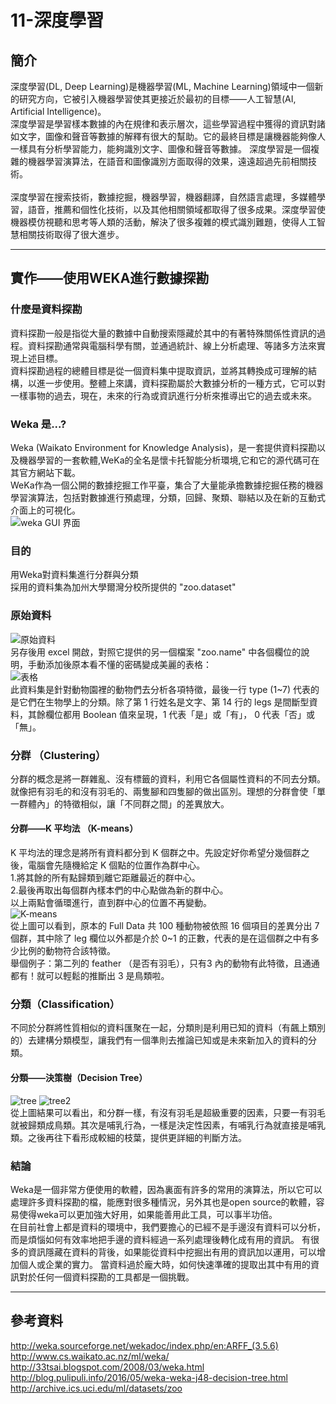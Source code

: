 11-深度學習
====
簡介
---
深度學習(DL, Deep Learning)是機器學習(ML, Machine Learning)領域中一個新的研究方向，它被引入機器學習使其更接近於最初的目標——人工智慧(AI, Artificial Intelligence)。
<br>
深度學習是學習樣本數據的內在規律和表示層次，這些學習過程中獲得的資訊對諸如文字，圖像和聲音等數據的解釋有很大的幫助。它的最終目標是讓機器能夠像人一樣具有分析學習能力，能夠識別文字、圖像和聲音等數據。 深度學習是一個複雜的機器學習演算法，在語音和圖像識別方面取得的效果，遠遠超過先前相關技術。  
<br>
深度學習在搜索技術，數據挖掘，機器學習，機器翻譯，自然語言處理，多媒體學習，語音，推薦和個性化技術，以及其他相關領域都取得了很多成果。深度學習使機器模仿視聽和思考等人類的活動，解決了很多複雜的模式識別難題，使得人工智慧相關技術取得了很大進步。 
<br>
*****
實作——使用WEKA進行數據探勘
-----
### 什麼是資料探勘
資料探勘一般是指從大量的數據中自動搜索隱藏於其中的有著特殊關係性資訊的過程。資料探勘通常與電腦科學有關，並通過統計、線上分析處理、等諸多方法來實現上述目標。
<br>
資料探勘過程的總體目標是從一個資料集中提取資訊，並將其轉換成可理解的結構，以進一步使用。整體上來講，資料探勘屬於大數據分析的一種方式，它可以對一樣事物的過去，現在，未來的行為或資訊進行分析來推導出它的過去或未來。
<br>
### Weka 是...?
Weka (Waikato Environment for Knowledge Analysis)，是一套提供資料探勘以及機器學習的一套軟體,WeKa的全名是懷卡托智能分析環境,它和它的源代碼可在其官方網站下載。
<br>
WeKa作為一個公開的數據挖掘工作平臺，集合了大量能承擔數據挖掘任務的機器學習演算法，包括對數據進行預處理，分類，回歸、聚類、聯結以及在新的互動式介面上的可視化。<br>
![weka GUI 界面](http://a1.qpic.cn/psc?/V100KQsw1lH6Lb/2u1lLKz1aykDtRBqWOUT3BGZEV5YJOlhq1a5WICt3w03cyEeyJQRLnMEiZCOI7*q920kjLnnFTJnFcTyjIfRWQ!!/m&ek=1&kp=1&pt=0&bo=jgHvAAAAAAARF0A!&tl=1&vuin=623538278&tm=1592546400&sce=60-4-3&rf=0-0)
<br>
### 目的
用Weka對資料集進行分群與分類<br>
採用的資料集為加州大學爾灣分校所提供的 "zoo.dataset"<br>
### 原始資料
![原始資料](http://a1.qpic.cn/psc?/V100KQsw1lH6Lb/2u1lLKz1aykDtRBqWOUT3DB*ZXdFzn1vu8xCq4lnPzwgaiiXAIGv8d8tilxC9PvU0XbSzaStu4AwMQ2tle4MWw!!/m&ek=1&kp=1&pt=0&bo=MAFxAAAAAAARF2A!&tl=1&vuin=623538278&tm=1592546400&sce=60-3-3&rf=0-0)
<br>
另存後用 excel 開啟，對照它提供的另一個檔案 "zoo.name" 中各個欄位的說明，手動添加後原本看不懂的密碼變成美麗的表格：
<br>
![表格](http://a1.qpic.cn/psc?/V100KQsw1lH6Lb/2u1lLKz1aykDtRBqWOUT3EmRcGstKLNc0IeO3tBxaPEJ4AxfOwB.KG29UIEtsU4VGJBlk98vgqsfQXsweXHJ6w!!/m&ek=1&kp=1&pt=0&bo=qAT7AAAAAAARF3c!&tl=1&vuin=623538278&tm=1592546400&sce=60-4-3&rf=0-0)
<br>
此資料集是針對動物園裡的動物們去分析各項特徵，最後一行 type (1~7) 代表的是它們在生物學上的分類。除了第 1 行姓名是文字、第 14 行的 legs 是間斷型資料，其餘欄位都用 Boolean 值來呈現，1 代表「是」或「有」， 0 代表「否」或「無」。<br>
### 分群 （Clustering）
分群的概念是將一群雜亂、沒有標籤的資料，利用它各個屬性資料的不同去分類。就像把有羽毛的和沒有羽毛的、兩隻腳和四隻腳的做出區別。理想的分群會使「單一群體內」的特徵相似，讓「不同群之間」的差異放大。
<br>
#### 分群——K 平均法 （K-means）
K 平均法的理念是將所有資料都分到 K 個群之中。先設定好你希望分幾個群之後，電腦會先隨機給定 K 個點的位置作為群中心。<br>
1.將其餘的所有點歸類到離它距離最近的群中心。<br>
2.最後再取出每個群內樣本們的中心點做為新的群中心。<br>
以上兩點會循環進行，直到群中心的位置不再變動。<br>
![K-means](http://a1.qpic.cn/psc?/V100KQsw1lH6Lb/2u1lLKz1aykDtRBqWOUT3BQ9bY1*trkNah7Qt07vsUchZAybp7qOoFYV3k9R491kHkN3M6D9m4q*dzP7fdD2lA!!/m&ek=1&kp=1&pt=0&bo=0gJzAQAAAAADF5A!&tl=1&vuin=623538278&tm=1592546400&sce=60-4-3&rf=0-0)
<br>
從上圖可以看到，原本的 Full Data 共 100 種動物被依照 16 個項目的差異分出 7 個群，其中除了 leg 欄位以外都是介於 0~1 的正數，代表的是在這個群之中有多少比例的動物符合該特徵。<br>
舉個例子：第二列的 feather （是否有羽毛），只有3 內的動物有此特徵，且通通都有！就可以輕鬆的推斷出 3 是鳥類啦。<br>
### 分類（Classification）
不同於分群將性質相似的資料匯聚在一起，分類則是利用已知的資料（有飆上類別的）去建構分類模型，讓我們有一個準則去推論已知或是未來新加入的資料的分類。
<br>
#### 分類——決策樹（Decision Tree）
![tree](http://a1.qpic.cn/psc?/V100KQsw1lH6Lb/2u1lLKz1aykDtRBqWOUT3EWmCwZV4M52IjWIap9r8BTn3Bp0jrvN2SOuLToac8CpXAHqWLkiJnTTJenDDVF1NA!!/m&ek=1&kp=1&pt=0&bo=4AHxAQAAAAADFyM!&tl=1&vuin=623538278&tm=1592546400&sce=60-4-3&rf=0-0)
![tree2](http://a1.qpic.cn/psc?/V100KQsw1lH6Lb/2u1lLKz1aykDtRBqWOUT3DJkR8F*468cQXIqwmugRwWTPBGMKZLgOpb9jOOWCSLbuuqbsrOyPNs3Y8sUvDECyw!!/m&ek=1&kp=1&pt=0&bo=GAO7AQAAAAADF5M!&tl=1&vuin=623538278&tm=1592546400&sce=60-4-3&rf=0-0)
<br>
從上圖結果可以看出，和分群一樣，有沒有羽毛是超級重要的因素，只要一有羽毛就被歸類成鳥類。其次是哺乳行為，一樣是決定性因素，有哺乳行為就直接是哺乳類。之後再往下看形成較細的枝葉，提供更詳細的判斷方法。
<br>
### 結論
Weka是一個非常方便使用的軟體，因為裏面有許多的常用的演算法，所以它可以處理許多資料探勘的檔，能應對很多種情況，另外其也是open source的軟體，容易使得weka可以更加強大好用，如果能善用此工具，可以事半功倍。<br>
在目前社會上都是資料的環境中，我們要擔心的已經不是手邊沒有資料可以分析，而是煩惱如何有效率地把手邊的資料經過一系列處理後轉化成有用的資訊。
有很多的資訊隱藏在資料的背後，如果能從資料中挖掘出有用的資訊加以運用，可以增加個人或企業的實力。
當資料過於龐大時，如何快速準確的提取出其中有用的資訊對於任何一個資料探勘的工具都是一個挑戰。
<br>
********
參考資料
----
http://weka.sourceforge.net/wekadoc/index.php/en:ARFF_(3.5.6)<br>
http://www.cs.waikato.ac.nz/ml/weka/<br>
http://33tsai.blogspot.com/2008/03/weka.html<br>
http://blog.pulipuli.info/2016/05/weka-weka-j48-decision-tree.html<br>
http://archive.ics.uci.edu/ml/datasets/zoo<br>
